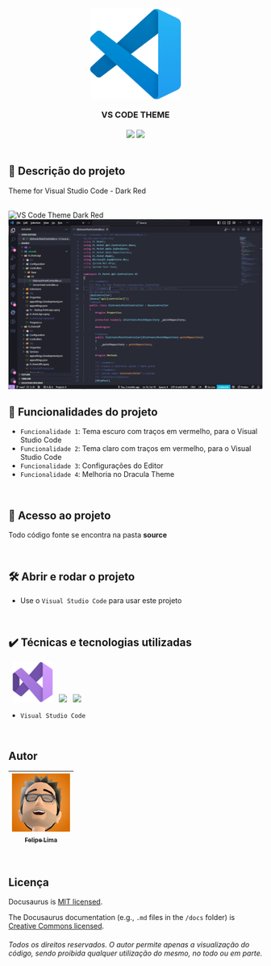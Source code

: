 <h3 align="center"> <img src="https://raw.githubusercontent.com/felip3fl/felip3fl/1a6a66b6a143aab342cf2df18f56d8c1c7e6c8fb/Material/Icon/vscode.svg" width="180px" align="center" ><BR><BR>
VS CODE THEME
<BR><BR>
<img src="https://img.shields.io/badge/STATUS-EM%20DESENVOLVIMENTO-008ed4">
<img src="https://img.shields.io/badge/PROJECT%20VERSION-1.23.2.11-22a6f1">
<BR><BR>
</h3>

## 📃 Descrição do projeto

<p align="justify">
 Theme for Visual Studio Code - Dark Red
</p>

<BR>

<img src="https://github.com/ssj4dofuturo/FL_VSCODE_THEME_DarkRed/blob/master/Material/print%202020-07-10%20161934.png" alt="VS Code Theme Dark Red">
<img src="https://github.com/felip3fl/FL_VSCODE_THEME_DarkRed/blob/master/Material/2023-08-02%20(1).png?raw=true" alt="VS Code Theme Dark Red">

<BR>

## 🔨 Funcionalidades do projeto

- `Funcionalidade 1`: Tema escuro com traços em vermelho, para o Visual Studio Code
- `Funcionalidade 2`: Tema claro com traços em vermelho, para o Visual Studio Code
- `Funcionalidade 3`: Configurações do Editor
- `Funcionalidade 4`: Melhoria no Dracula Theme

<BR>
  
## 📁 Acesso ao projeto

Todo código fonte se encontra na pasta **source**

<BR>
  
## 🛠️ Abrir e rodar o projeto

- Use o ``Visual Studio Code`` para usar este projeto<BR>



<BR>  
  
## ✔️ Técnicas e tecnologias utilizadas
<p align="justify">
&nbsp;&nbsp;<img width="80" src="https://raw.githubusercontent.com/felip3fl/felip3fl/1a6a66b6a143aab342cf2df18f56d8c1c7e6c8fb/Material/Icon/visual-studio.svg">
&nbsp;&nbsp;<img width="80" src="https://cdn.jsdelivr.net/gh/devicons/devicon/icons/git/git-original.svg">
&nbsp;&nbsp;<img width="80" src="https://cdn.jsdelivr.net/gh/devicons/devicon/icons/csharp/csharp-original.svg">
</p>
 
- ``Visual Studio Code``
 
<BR>  
  
## Autor

| [<img src="https://github.com/felip3fl/felip3fl/blob/main/Material/Nick/nick1.jpg?raw=true" width=115><br><sub>Felipe Lima</sub>](https://github.com/felip3fl) | 
| :---: 
  
<BR>
    
## Licença

Docusaurus is [MIT licensed](./LICENSE).

The Docusaurus documentation (e.g., `.md` files in the `/docs` folder) is [Creative Commons licensed](./LICENSE-docs).
<i><h6>Todos os direitos reservados. O autor permite apenas a visualização do código, sendo proibida qualquer utilização do mesmo, no todo ou em parte.</h6></i>

